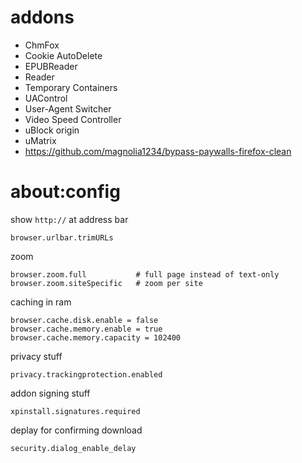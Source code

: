 # addons

* ChmFox
* Cookie AutoDelete
* EPUBReader
* Reader
* Temporary Containers
* UAControl
* User-Agent Switcher
* Video Speed Controller
* uBlock origin
* uMatrix
* https://github.com/magnolia1234/bypass-paywalls-firefox-clean

# about:config

show `http://` at address bar

    browser.urlbar.trimURLs

zoom

    browser.zoom.full           # full page instead of text-only
    browser.zoom.siteSpecific   # zoom per site


caching in ram

    browser.cache.disk.enable = false
    browser.cache.memory.enable = true
    browser.cache.memory.capacity = 102400

privacy stuff

    privacy.trackingprotection.enabled

addon signing stuff

    xpinstall.signatures.required

deplay for confirming download

    security.dialog_enable_delay
